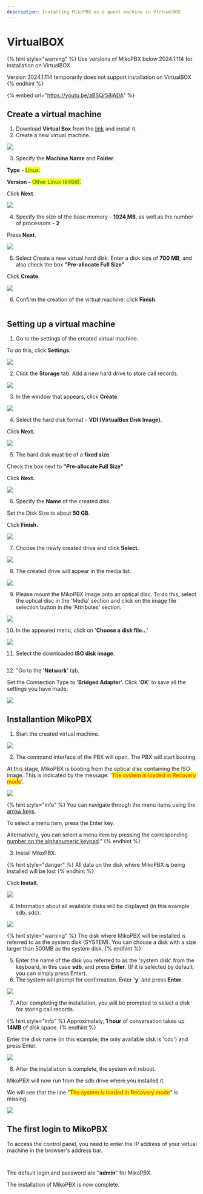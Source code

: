```yaml
---
description: Installing MikoPBX as a guest machine in VirtualBOX
---
```


# VirtualBOX

{% hint style="warning" %}
Use versions of MikoPBX below 2024.1.114 for installation on VirtualBOX

Version 2024.1.114 temporarily does not support installation on VirtualBOX
{% endhint %}

{% embed url="https://youtu.be/aBSQr58lADA" %}

## Create a virtual machine

1. Download **Virtual Box** from the [link](https://www.virtualbox.org/wiki/Downloads) and install it.
2. Create a new virtual machine.

![](<../../.gitbook/assets/1 (22).png>)

3. Specify the **Machine Name** and **Folder**.

**Type** - <mark style="color:green;">Linux.</mark>

**Version -** <mark style="color:green;">Other Linux (64Bit).</mark>

Click **Next**.

![](<../../.gitbook/assets/2 (23).png>)

4. Specify the size of the base memory - **1024 MB**, as well as the number of processors - **2**

Press **Next**.

![](<../../.gitbook/assets/3 (25).png>)

5. Select Create a new virtual hard disk. Enter a disk size of **700 MB**, and also check the box **"Pre-allocate Full Size"**

Click **Create**.

![](<../../.gitbook/assets/4 (6).png>)

6. Confirm the creation of the virtual machine: click **Finish**.

<figure><img src="../../.gitbook/assets/5 (14).png" alt=""><figcaption></figcaption></figure>

## Setting up a virtual machine

1. Go to the settings of the created virtual machine.&#x20;

&#x20;To do this, click **Settings**.

![](../../.gitbook/assets/6.png)

2. Click the **Storage** tab. Add a new hard drive to store call records.

![](<../../.gitbook/assets/7 (4).png>)

3. In the window that appears, click **Create**.

![](<../../.gitbook/assets/8 (3).png>)

4. Select the hard disk format - **VDI (VirtualBox Disk Image).**

Click **Next.**

![](<../../.gitbook/assets/9 (1).png>)

5. The hard disk must be of a **fixed size**.&#x20;

&#x20;Check the box next to **"Pre-allocate Full Size"**

&#x20;Click **Next.**

![](<../../.gitbook/assets/10 (2).png>)

6. Specify the **Name** of the created disk.&#x20;

Set the Disk Size to about **50 GB**.&#x20;

Click **Finish.**

![](<../../.gitbook/assets/11 (2).png>)

7. &#x20;Choose the newly created drive and click **Select**.

![](<../../.gitbook/assets/12 (5).png>)

8. The created drive will appear in the media list.

![](<../../.gitbook/assets/16 (1).png>)

9. &#x20;Please mount the MikoPBX image onto an optical disc. To do this, select the optical disc in the 'Media' section and click on the image file selection button in the 'Attributes' section.

![](<../../.gitbook/assets/13 (2).png>)

10. &#x20;In the appeared menu, click on '**Choose a disk file..**.'

![](<../../.gitbook/assets/14 (2).png>)

11. &#x20;Select the downloaded **ISO disk image**.

<figure><img src="../../.gitbook/assets/new1 (3).png" alt=""><figcaption></figcaption></figure>

12. "Go to the '**Network**' tab.&#x20;

Set the Connection Type to '**Bridged Adapter**'. Click '**OK**' to save all the settings you have made.

![](../../.gitbook/assets/15.png)

## Installantion MikoPBX <a href="#ustanovka_mikopbx" id="ustanovka_mikopbx"></a>

1. Start the created virtual machine.

![](../../.gitbook/assets/17.png)

2. &#x20;The command interface of the PBX will open. The PBX will start booting.&#x20;

At this stage, MikoPBX is booting from the optical disc containing the ISO image. This is indicated by the message: '<mark style="color:red;">The system is loaded in Recovery mode</mark>'.

![](../../.gitbook/assets/18.png)

{% hint style="info" %}
You can navigate through the menu items using the [arrow keys](https://en.wikipedia.org/wiki/Arrow\_keys).

To select a menu item, press the Enter key.&#x20;

Alternatively, you can select a menu item by pressing the corresponding [number on the alphanumeric keypad](https://en.wikipedia.org/wiki/Numeric\_keypad)."
{% endhint %}

3. Install MikoPBX.&#x20;

{% hint style="danger" %}
All data on the disk where MikoPBX is being installed will be lost
{% endhint %}

Click **Install.**

![](../../.gitbook/assets/19.png)

4. Information about all available disks will be displayed (in this example: sdb, sdc).

![](../../.gitbook/assets/20.png)

{% hint style="warning" %}
The disk where MikoPBX will be installed is referred to as the system disk (SYSTEM). You can choose a disk with a size larger than 500MB as the system disk.
{% endhint %}

5. Enter the name of the disk you referred to as the 'system disk' from the keyboard, in this case **sdb**, and press **Enter**. (If it is selected by default, you can simply press Enter).
6. The system will prompt for confirmation. Enter '**y**' and press **Enter**.

![](../../.gitbook/assets/21.png)

7. After completing the installation, you will be prompted to select a disk for storing call records.

{% hint style="info" %}
Approximately, **1 hour** of conversation takes up **14MB** of disk space.
{% endhint %}

Enter the disk name (in this example, the only available disk is 'cdc') and press Enter.

![](../../.gitbook/assets/22.png)

8. After the installation is complete, the system will reboot.&#x20;

&#x20;      MikoPBX will now run from the sdb drive where you installed it.

&#x20;      We will see that the line "<mark style="color:red;">The system is loaded in Recovery mode</mark>" is missing.

![](../../.gitbook/assets/23.png)

## The first login to MikoPBX

To access the control panel, you need to enter the IP address of your virtual machine in the browser's address bar.

<figure><img src="../../.gitbook/assets/new2 (1).png" alt=""><figcaption></figcaption></figure>

<figure><img src="../../.gitbook/assets/new3 (2).png" alt=""><figcaption></figcaption></figure>

The default login and password are "**admin**" for MikoPBX.

The installation of MikoPBX is now complete.
